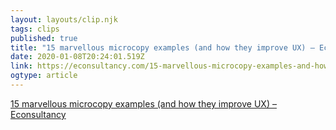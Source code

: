 ```yaml
---
layout: layouts/clip.njk 
tags: clips 
published: true 
title: "15 marvellous microcopy examples (and how they improve UX) – Econsultancy" 
date: 2020-01-08T20:24:01.519Z 
link: https://econsultancy.com/15-marvellous-microcopy-examples-and-how-they-improve-ux/ 
ogtype: article 
---
```

[15 marvellous microcopy examples (and how they improve UX) – Econsultancy](https://econsultancy.com/15-marvellous-microcopy-examples-and-how-they-improve-ux/) 
